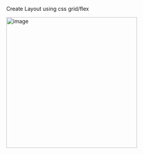 
Create Layout using css grid/flex

<img width="345" alt="image" src="https://github.com/fellow-developers/frontend-practice/assets/63374020/378ced47-7512-4e19-bd80-e1bbc850cb6b">

